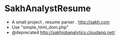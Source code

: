 # SakhAnalystResume
* A small project , resume parser . http://sakh.com
* Use "simple_html_dom.php"
* @deprecated http://sakhjobanalytics.cloudapp.net/
